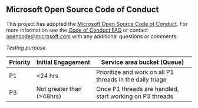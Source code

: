 ## Microsoft Open Source Code of Conduct
This project has adopted the [Microsoft Open Source Code of Conduct](https://opensource.microsoft.com/codeofconduct/).
For more information see the [Code of Conduct FAQ](https://opensource.microsoft.com/codeofconduct/faq/) or contact [opencode@microsoft.com](mailto:opencode@microsoft.com) with any additional questions or comments.




*Testing purpose* 

| Priority | Initial Engagement |Service area bucket (Queue)|
|--|--|--|
| P1 | <24 hrs | Prioritize and work on all P1 threads in the daily triage|
| P3 | Not greater than (>48hrs)| Once P1 threads are handled, start working on P3 threads
